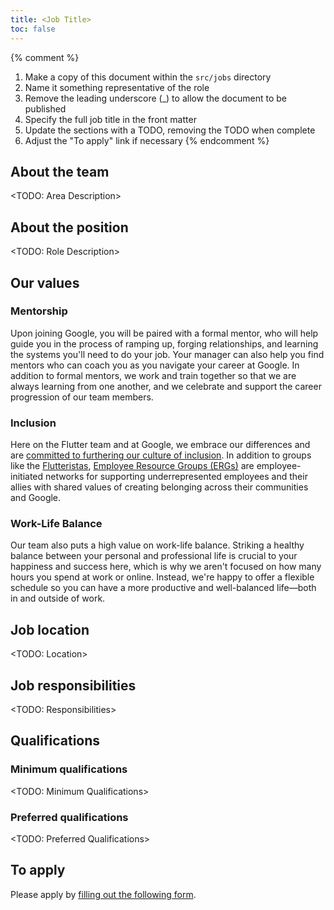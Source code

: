 ```yaml
---
title: <Job Title>
toc: false
---
```


{% comment %}
1. Make a copy of this document within the `src/jobs` directory
2. Name it something representative of the role
3. Remove the leading underscore (_) to allow the document to be published
4. Specify the full job title in the front matter
5. Update the sections with a TODO, removing the TODO when complete
6. Adjust the "To apply" link if necessary
{% endcomment %}

## About the team

<TODO: Area Description>

## About the position

<TODO: Role Description>

## Our values

### Mentorship

Upon joining Google, you will be paired with a formal mentor,
who will help guide you in the process of ramping up, forging relationships,
and learning the systems you'll need to do your job.
Your manager can also help you find mentors who can coach you
as you navigate your career at Google. In addition to formal mentors,
we work and train together so that we are always learning from one another,
and we celebrate and support the career progression of our team members.

### Inclusion

Here on the Flutter team and at Google, we embrace our differences
and are [committed to furthering our culture of inclusion](https://flutter.dev/culture).
In addition to groups like the [Flutteristas](https://flutteristas.org/),
[Employee Resource Groups (ERGs)](https://diversity.google/commitments/)
are employee-initiated networks for supporting underrepresented employees
and their allies with shared values of creating belonging 
across their communities and Google.

### Work-Life Balance

Our team also puts a high value on work-life balance.
Striking a healthy balance between your personal and professional life
is crucial to your happiness and success here, which is why we aren't focused
on how many hours you spend at work or online. Instead,
we're happy to offer a flexible schedule so you can have a more productive and
well-balanced life—both in and outside of work.

## Job location

<TODO: Location>

## Job responsibilities

<TODO: Responsibilities>

## Qualifications

### Minimum qualifications

<TODO: Minimum Qualifications>

### Preferred qualifications

<TODO: Preferred Qualifications>

## To apply

Please apply by [filling out the following form](https://flutter.dev/go/job).
